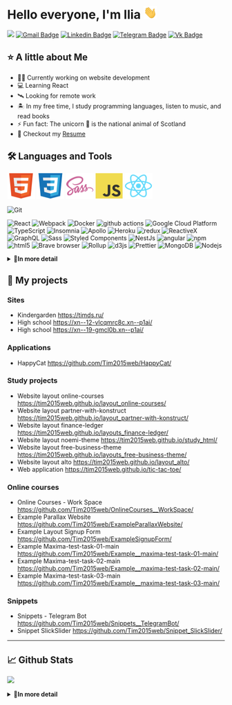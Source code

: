 # Hello everyone, I'm Ilia <img src="https://raw.githubusercontent.com/Tim2015web/Tim2015web/main/assets/smaile__hi.gif" height="30px">

![](https://komarev.com/ghpvc/?username=Tim2015web&color=blue)
[![Gmail Badge](https://img.shields.io/badge/-Gmail-red?style=flat&logo=Gmail&logoColor=white)](mailto:Tim2015web@gmail.com)
[![Linkedin Badge](https://img.shields.io/badge/-LinkedIn-0e76a8?style=flat-square&logo=Linkedin&logoColor=white)](https://www.linkedin.com/in/iliagreenrus)
[![Telegram Badge](https://img.shields.io/badge/-Telegram-blue?style=flat&logo=Telegram&logoColor=white)](https://t.me/IliaGreenRus)
[![Vk Badge](https://img.shields.io/badge/-VKontakte-blue?style=flat&logo=Vk&logoColor=white)](https://vk.com/ilyagreen91)

## ⭐ A little about Me

- 👨‍💻 Currently working on website development
- 💻 Learning React
- 🛰️ Looking for remote work
- 🏝️ In my free time, I study programming languages, listen to music, and read books
- ⚡ Fun fact: The unicorn 🦄 is the national animal of Scotland
- 📝 Checkout my [Resume](https://raw.githubusercontent.com/Tim2015web/Tim2015web/main/resume.pdf)

## 🛠️ Languages and Tools

<code><img src="https://raw.githubusercontent.com/Tim2015web/Tim2015web/main/assets/icon__html5.svg" width="64px" height="60px"></code>
<code><img src="https://raw.githubusercontent.com/Tim2015web/Tim2015web/main/assets/icon__css3.svg" width="64px" height="60px"></code>
<code><img src="https://raw.githubusercontent.com/Tim2015web/Tim2015web/main/assets/icon__sass.svg" width="64px" height="60px"></code>
<code><img src="https://raw.githubusercontent.com/Tim2015web/Tim2015web/main/assets/icon__js.svg" width="64px" height="60px"></code>
<code><img src="https://raw.githubusercontent.com/Tim2015web/Tim2015web/main/assets/icon__react.svg" width="64px" height="60px"></code>

<p>
<img alt="Git" src="https://img.shields.io/badge/-Git-F05032?style=flat-square&logo=git&logoColor=white" />
</p>

<p>
  <img alt="React" src="https://img.shields.io/badge/-React-45b8d8?style=flat-square&logo=react&logoColor=white" />
  <img alt="Webpack" src="https://img.shields.io/badge/-Webpack-8DD6F9?style=flat-square&logo=webpack&logoColor=white" /> 
  <img alt="Docker" src="https://img.shields.io/badge/-Docker-46a2f1?style=flat-square&logo=docker&logoColor=white" />
  <img alt="github actions" src="https://img.shields.io/badge/-Github_Actions-2088FF?style=flat-square&logo=github-actions&logoColor=white" />
  <img alt="Google Cloud Platform" src="https://img.shields.io/badge/-Google_Cloud_Platform-1a73e8?style=flat-square&logo=google-cloud&logoColor=white" />
  <img alt="TypeScript" src="https://img.shields.io/badge/-TypeScript-007ACC?style=flat-square&logo=typescript&logoColor=white" />
  <img alt="Insomnia" src="https://img.shields.io/badge/-Insomnia-5849BE?style=flat-square&logo=insomnia&logoColor=white" />
  <img alt="Apollo" src="https://img.shields.io/badge/-Apollo%20GraphQL-311C87?style=flat-square&logo=apollo-graphql&logoColor=white" />
  <img alt="Heroku" src="https://img.shields.io/badge/-Heroku-430098?style=flat-square&logo=heroku&logoColor=white" />
  <img alt="redux" src="https://img.shields.io/badge/-Redux-764ABC?style=flat-square&logo=redux&logoColor=white" />
  <img alt="ReactiveX" src="https://img.shields.io/badge/-RxJs-B7178C?style=flat-square&logo=reactivex&logoColor=white" />
  <img alt="GraphQL" src="https://img.shields.io/badge/-GraphQL-E10098?style=flat-square&logo=graphql&logoColor=white" />
  <img alt="Sass" src="https://img.shields.io/badge/-Sass-CC6699?style=flat-square&logo=sass&logoColor=white" />
  <img alt="Styled Components" src="https://img.shields.io/badge/-Styled_Components-db7092?style=flat-square&logo=styled-components&logoColor=white" />
  
  <img alt="NestJs" src="https://img.shields.io/badge/-NestJs-ea2845?style=flat-square&logo=nestjs&logoColor=white" />
  <img alt="angular" src="https://img.shields.io/badge/-Angular-DD0031?style=flat-square&logo=angular&logoColor=white" />
  <img alt="npm" src="https://img.shields.io/badge/-NPM-CB3837?style=flat-square&logo=npm&logoColor=white" />
  <img alt="html5" src="https://img.shields.io/badge/-HTML5-E34F26?style=flat-square&logo=html5&logoColor=white" />
  <img alt="Brave browser" src="https://img.shields.io/badge/-Brave_Browser-FB542B?style=flat-square&logo=brave&logoColor=white" />
  <img alt="Rollup" src="https://img.shields.io/badge/-Rollup-EC4A3F?style=flat-square&logo=rollup.js&logoColor=white" />
  <img alt="d3js" src="https://img.shields.io/badge/-D3.js-F9A03C?style=flat-square&logo=d3.js&logoColor=white" />
  <img alt="Prettier" src="https://img.shields.io/badge/-Prettier-F7B93E?style=flat-square&logo=prettier&logoColor=white" />
  <img alt="MongoDB" src="https://img.shields.io/badge/-MongoDB-13aa52?style=flat-square&logo=mongodb&logoColor=white" />
  <img alt="Nodejs" src="https://img.shields.io/badge/-Nodejs-43853d?style=flat-square&logo=Node.js&logoColor=white" />
</p>

<details>
<summary><b>📄In more detail</b></summary>

#### 🤖 Hard skills

- HTML5 + CSS3, Sass (SCSS), JavaScript, React
- Git, Gulp, npm
- jQuery, Slick Slider
- BEM methodology, Perfect Pixel
- VS Code, Figma, Photoshop
- WordPress, Joomla, Tilda, DokuWiki
- Open Server, VPN, VipNet, CryptoPro, XCP-ng

#### 🏄‍♂️ Soft skills

- 🏫 Higher education
- 🎓 English proficiency (Pre-Intermediate)
- 🚗 Driver's license (category A, B) and personal car
- 🌎 Ability to search, evaluate, and analyze information
- 🏆 Accountability for delivering results
- 🥋 Embracing an active lifestyle and maintaining a healthy way of living

</details>

## 💼 My projects

### Sites
- Kindergarden https://timds.ru/
- High school https://xn--12-vlcqmrc8c.xn--p1ai/
- High school https://xn--19-gmcl0b.xn--p1ai/

### Applications
- HappyCat https://github.com/Tim2015web/HappyCat/

### Study projects

- Website layout online-courses https://tim2015web.github.io/layout_online-courses/
- Website layout partner-with-konstruct https://tim2015web.github.io/layout_partner-with-konstruct/
- Website layout finance-ledger https://tim2015web.github.io/layouts_finance-ledger/
- Website layout noemi-theme https://tim2015web.github.io/study_html/
- Website layout free-business-theme https://tim2015web.github.io/layouts_free-business-theme/
- Website layout alto https://tim2015web.github.io/layout_alto/
- Web application https://tim2015web.github.io/tic-tac-toe/

### Online courses

- Online Courses - Work Space https://github.com/Tim2015web/OnlineCourses__WorkSpace/
- Example Parallax Website https://github.com/Tim2015web/ExampleParallaxWebsite/
- Example Layout Signup Form https://github.com/Tim2015web/ExampleSignupForm/
- Example Maxima-test-task-01-main https://github.com/Tim2015web/Example__maxima-test-task-01-main/
- Example Maxima-test-task-02-main https://github.com/Tim2015web/Example__maxima-test-task-02-main/
- Example Maxima-test-task-03-main https://github.com/Tim2015web/Example__maxima-test-task-03-main/

### Snippets

- Snippets - Telegram Bot https://github.com/Tim2015web/Snippets__TelegramBot/
- Snippet SlickSlider https://github.com/Tim2015web/Snippet_SlickSlider/

---

## 📈 Github Stats

![](https://github-profile-summary-cards.vercel.app/api/cards/profile-details?username=Tim2015web&theme=default)

<details>
<summary><b>📄In more detail</b></summary>

![](http://github-profile-summary-cards.vercel.app/api/cards/stats?username=Tim2015web&theme=default)
![](http://github-profile-summary-cards.vercel.app/api/cards/repos-per-language?username=Tim2015web&theme=default)
![](http://github-profile-summary-cards.vercel.app/api/cards/productive-time?username=Tim2015web&theme=default&utcOffset=8)
![](http://github-profile-summary-cards.vercel.app/api/cards/most-commit-language?username=Tim2015web&theme=default)

</details>